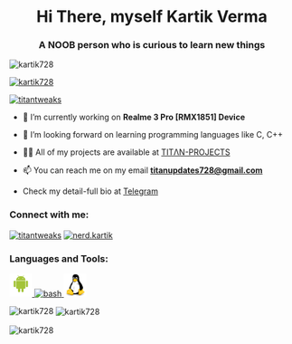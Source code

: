 <h1 align="center">Hi There, myself Kartik Verma</h1>
<h3 align="center">A NOOB person who is curious to learn new things</h3>

<p align="left"> <img src="https://komarev.com/ghpvc/?username=kartik728&label=Profile%20views&color=0e75b6&style=flat" alt="kartik728" /> </p>

<p align="left"> <a href="https://github.com/ryo-ma/github-profile-trophy"><img src="https://github-profile-trophy.vercel.app/?username=kartik728" alt="kartik728" /></a> </p>

<p align="left"> <a href="https://twitter.com/titantweaks" target="blank"><img src="https://img.shields.io/twitter/follow/titantweaks?logo=twitter&style=for-the-badge" alt="titantweaks" /></a> </p>

- 🔭 I’m currently working on **Realme 3 Pro [RMX1851] Device**

- 🌱 I’m looking forward on learning programming languages like C, C++

- 👨‍💻 All of my projects are available at <a href="github.com/TITAN-PROJECTS">TITΛN-PROJECTS</a>

- 📫 You can reach me on my email **titanupdates728@gmail.com**

- Check my detail-full bio at <a href="https://t.me/Kartikinfo">Telegram</a>

<h3 align="left">Connect with me:</h3>
<p align="left">
<a href="https://twitter.com/titantweaks" target="blank"><img align="center" src="https://raw.githubusercontent.com/rahuldkjain/github-profile-readme-generator/master/src/images/icons/Social/twitter.svg" alt="titantweaks" height="30" width="40" /></a>
<a href="https://instagram.com/nerd.kartik" target="blank"><img align="center" src="https://raw.githubusercontent.com/rahuldkjain/github-profile-readme-generator/master/src/images/icons/Social/instagram.svg" alt="nerd.kartik" height="30" width="40" /></a>
</p>

<h3 align="left">Languages and Tools:</h3>
<p align="left"> <a href="https://developer.android.com" target="_blank" rel="noreferrer"> <img src="https://raw.githubusercontent.com/devicons/devicon/master/icons/android/android-original-wordmark.svg" alt="android" width="40" height="40"/> </a> <a href="https://www.gnu.org/software/bash/" target="_blank" rel="noreferrer"> <img src="https://www.vectorlogo.zone/logos/gnu_bash/gnu_bash-icon.svg" alt="bash" width="40" height="40"/> </a> <a href="https://www.linux.org/" target="_blank" rel="noreferrer"> <img src="https://raw.githubusercontent.com/devicons/devicon/master/icons/linux/linux-original.svg" alt="linux" width="40" height="40"/> </a> </p>

<p><img align="left" src="https://github-readme-stats.vercel.app/api/top-langs?username=kartik728&show_icons=true&locale=en&layout=compact" alt="kartik728" /></p>

<p>&nbsp;<img align="center" src="https://github-readme-stats.vercel.app/api?username=kartik728&show_icons=true&locale=en" alt="kartik728" /></p>

<p><img align="center" src="https://github-readme-streak-stats.herokuapp.com/?user=kartik728&" alt="kartik728" /></p>
